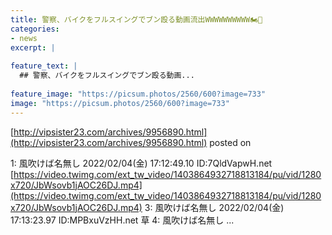 ```yaml
---
title: 警察、バイクをフルスイングでブン殴る動画流出WWWWWWWWWW🏍🚓
categories:
- news
excerpt: |
  
feature_text: |
  ## 警察、バイクをフルスイングでブン殴る動画...
  
feature_image: "https://picsum.photos/2560/600?image=733"
image: "https://picsum.photos/2560/600?image=733"
---
```


[http://vipsister23.com/archives/9956890.html](http://vipsister23.com/archives/9956890.html)
posted on 

<!--more-->

1: 風吹けば名無し 2022/02/04(金) 17:12:49.10 ID:7QldVapwH.net [https://video.twimg.com/ext_tw_video/1403864932718813184/pu/vid/1280x720/JbWsovb1jAOC26DJ.mp4](https://video.twimg.com/ext_tw_video/1403864932718813184/pu/vid/1280x720/JbWsovb1jAOC26DJ.mp4) 3: 風吹けば名無し 2022/02/04(金) 17:13:23.97 ID:MPBxuVzHH.net 草 4: 風吹けば名無し ...
